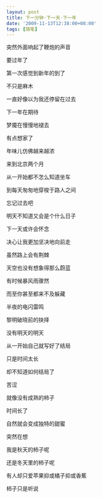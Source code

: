 ```yaml
---
layout: post
title: 下一分钟·下一天·下一年
date: '2009-11-13T12:38:00+08:00'
tags: [随笔]
---
```


突然外面响起了鞭炮的声音

要过年了

第一次感觉到新年的到了

不只是麻木

一直好像以为我还停留在过去

下一年在期待

梦魇在慢慢地褪去

有点想家了

年味儿仿佛越来越浓

来到北京两个月

从一开始都不怎么知道坐车

到每天匆匆地穿梭于路人之间

忘记过去吧

明天不知道又会是个什么日子

下一天或许会怀念

决心让我更加坚决地向前走

虽然路上会有荆棘

天空也没有想象得那么蔚蓝

有时候暴风雨骤然

而至你甚至都来不及躲藏

半夜的电闪雷鸣

黎明破晓前的抉择

没有明天的明天

从一开始自己就写好了结局

只是时间太长

却不知道如何结局了

苦涩

就像没有成熟的柿子

时间长了

自然就会变成独特的甜蜜

突然在想

我是秋天的柿子呢

还是冬天里的柿子呢

有人却只爱苹果抑或橘子抑或香蕉

柿子只是听说
